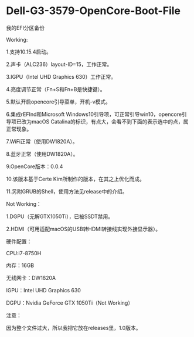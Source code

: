 # Dell-G3-3579-OpenCore-Boot-File

我的EFI分区备份

Working:

1.支持10.15.4启动。

2.声卡（ALC236）layout-ID=15，工作正常。

3.IGPU（Intel UHD Graphics 630）工作正常。

4.亮度调节正常（Fn+S和Fn+B是快捷键）。

5.默认开启opencore引导菜单，开机-v模式。

6.集成rEFInd和Microsoft Windows10引导项，可正常引导win10，opencore引导项已改为macOS Catalina的标识，有点大，会看不到下面的表示选中的点，属正常现象。

7.WiFi正常（使用DW1820A）。

8.蓝牙正常（使用DW1820A）。

9.OpenCore版本：0.0.4

10.该版本基于Certe Kim所制作的版本，在其之上优化而成。

11.另附GRUB的Shell，使用方法见release中的介绍。

Not Working：

1.DGPU（无解GTX1050Ti），已被SSDT禁用。

2.HDMI（可用适配macOS的USB转HDMI转接线实现外接显示器）。

硬件配置：

CPU:i7-8750H

内存：16GB

无线网卡：DW1820A

IGPU：Intel UHD Graphics 630

DGPU：Nvidia GeForce GTX 1050Ti（Not Working）

注意：

因为整个文件过大，所以我把它放在releases里，1.0版本。

